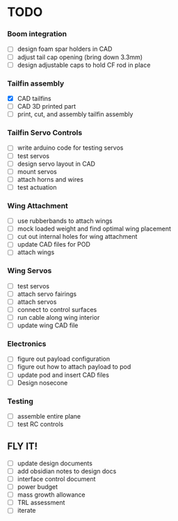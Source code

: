 # TODO

### Boom integration
- [ ] design foam spar holders in CAD
- [ ] adjust tail cap opening (bring down 3.3mm)
- [ ] design adjustable caps to hold CF rod in place

### Tailfin assembly
- [x] CAD tailfins
- [ ] CAD 3D printed part
- [ ] print, cut, and assembly tailfin assembly

### Tailfin Servo Controls
- [ ] write arduino code for testing servos
- [ ] test servos
- [ ] design servo layout in CAD
- [ ] mount servos
- [ ] attach horns and wires
- [ ] test actuation

### Wing Attachment
- [ ] use rubberbands to attach wings
- [ ] mock loaded weight and find optimal wing placement
- [ ] cut out internal holes for wing attachment
- [ ] update CAD files for POD
- [ ] attach wings

### Wing Servos
- [ ] test servos
- [ ] attach servo fairings
- [ ] attach servos
- [ ] connect to control surfaces
- [ ] run cable along wing interior
- [ ] update wing CAD file

### Electronics
- [ ] figure out payload configuration
- [ ] figure out how to attach payload to pod
- [ ] update pod and insert CAD files
- [ ] Design nosecone

### Testing
- [ ] assemble entire plane
- [ ] test RC controls

## FLY IT!

- [ ] update design documents
- [ ] add obsidian notes to design docs
- [ ] interface control document
- [ ] power budget
- [ ] mass growth allowance
- [ ] TRL assessment
- [ ] iterate